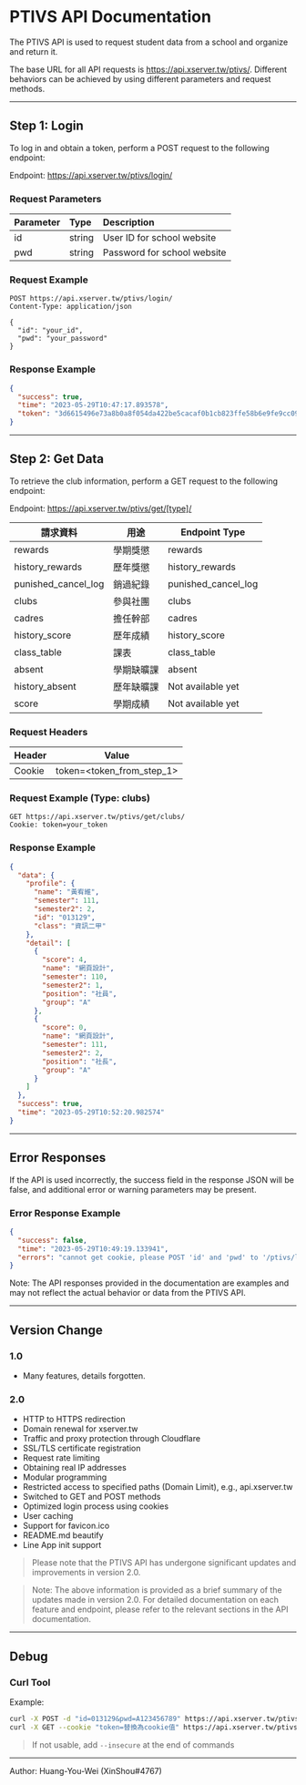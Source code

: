 # PTIVS API Documentation

The PTIVS API is used to request student data from a school and organize and return it.

The base URL for all API requests is https://api.xserver.tw/ptivs/. Different behaviors can be achieved by using
different parameters and request methods.


---

## Step 1: Login

To log in and obtain a token, perform a POST request to the following endpoint:

Endpoint: https://api.xserver.tw/ptivs/login/

### Request Parameters

| Parameter | Type   | Description                 |
|:----------|:-------|:----------------------------|
| id        | string | User ID for school website  |
| pwd       | string | Password for school website |

### Request Example

```http
POST https://api.xserver.tw/ptivs/login/
Content-Type: application/json

{
  "id": "your_id",
  "pwd": "your_password"
}
```

### Response Example

```json
{
  "success": true,
  "time": "2023-05-29T10:47:17.893578",
  "token": "3d6615496e73a8b0a8f054da422be5cacaf0b1cb823ffe58b6e9fe9cc09dd6ca5a2b50f01a262573586063b7e361b84115e6e650201ac7c5656882728c2ce8dc"
}
```

---

## Step 2: Get Data

To retrieve the club information, perform a GET request to the following endpoint:

Endpoint: https://api.xserver.tw/ptivs/get/[type]/

| 請求資料                | 用途    | Endpoint Type       |
|---------------------|-------|---------------------|
| rewards             | 學期獎懲  | rewards             |
| history_rewards     | 歷年獎懲  | history_rewards     |
| punished_cancel_log | 銷過紀錄  | punished_cancel_log |
| clubs               | 參與社團  | clubs               |
| cadres              | 擔任幹部  | cadres              |
| history_score       | 歷年成績  | history_score       |
| class_table         | 課表    | class_table         |
| absent              | 學期缺曠課 | absent              |
| history_absent      | 歷年缺曠課 | Not available yet   |
| score               | 學期成績  | Not available yet   |

### Request Headers

| Header | Value                     |
|--------|---------------------------|
| Cookie | token=<token_from_step_1> |

### Request Example (Type: clubs)

```http
GET https://api.xserver.tw/ptivs/get/clubs/
Cookie: token=your_token
```

### Response Example

```json
{
  "data": {
    "profile": {
      "name": "黃宥維",
      "semester": 111,
      "semester2": 2,
      "id": "013129",
      "class": "資訊二甲"
    },
    "detail": [
      {
        "score": 4,
        "name": "網頁設計",
        "semester": 110,
        "semester2": 1,
        "position": "社員",
        "group": "A"
      },
      {
        "score": 0,
        "name": "網頁設計",
        "semester": 111,
        "semester2": 2,
        "position": "社長",
        "group": "A"
      }
    ]
  },
  "success": true,
  "time": "2023-05-29T10:52:20.982574"
}
```

---

## Error Responses

If the API is used incorrectly, the success field in the response JSON will be false, and additional error or warning
parameters may be present.

### Error Response Example

```json
{
  "success": false,
  "time": "2023-05-29T10:49:19.133941",
  "errors": "cannot get cookie, please POST 'id' and 'pwd' to '/ptivs/login/' for login first"
}
```

Note: The API responses provided in the documentation are examples and may not reflect the actual behavior or data from
the PTIVS API.

---

## Version Change

### 1.0

* Many features, details forgotten.

### 2.0

* HTTP to HTTPS redirection
* Domain renewal for xserver.tw
* Traffic and proxy protection through Cloudflare
* SSL/TLS certificate registration
* Request rate limiting
* Obtaining real IP addresses
* Modular programming
* Restricted access to specified paths (Domain Limit), e.g., api.xserver.tw
* Switched to GET and POST methods
* Optimized login process using cookies
* User caching
* Support for favicon.ico
* README.md beautify
* Line App init support

> Please note that the PTIVS API has undergone significant updates and improvements in version 2.0.

> Note: The above information is provided as a brief summary of the updates made in version 2.0. For detailed
> documentation on each feature and endpoint, please refer to the relevant sections in the API documentation.

---

## Debug

### Curl Tool

Example:

```bash
curl -X POST -d "id=013129&pwd=A123456789" https://api.xserver.tw/ptivs/login/
curl -X GET --cookie "token=替換為cookie值" https://api.xserver.tw/ptivs/get/clubs/
```
> If not usable, add `--insecure` at the end of commands

---

Author: Huang-You-Wei (XinShou#4767)